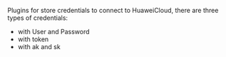 Plugins for store credentials to connect to HuaweiCloud, there are three
types of credentials:

-   with User and Password
-   with token
-   with ak and sk
